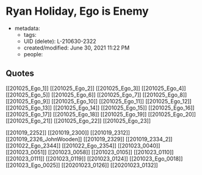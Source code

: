 # Ryan Holiday, Ego is Enemy

- metadata:
	- tags: 
	- UID (delete): L-210630-2322
	- created/modified: June 30, 2021 11:22 PM
	- people: 


## Quotes
[[201025_Ego_1]]
[[201025_Ego_2]]
[[201025_Ego_3]]
[[201025_Ego_4]]
[[201025_Ego_5]]
[[201025_Ego_6]]
[[201025_Ego_7]]
[[201025_Ego_8]]
[[201025_Ego_9]]
[[201025_Ego_10]]
[[201025_Ego_11]]
[[201025_Ego_12]]
[[201025_Ego_13]]
[[201025_Ego_14]]
[[201025_Ego_15]]
[[201025_Ego_16]]
[[201025_Ego_17]]
[[201025_Ego_18]]
[[201025_Ego_19]]
[[201025_Ego_20]]
[[201025_Ego_21]]
[[201025_Ego_22]]
[[201025_Ego_23]]

[[201019_2252]]
[[201019_2300]]
[[201019_2312]]
[[201019_2326_JohnWooden]]
[[201019_2329]]
[[201019_2334_2]]
[[201022_Ego_2344]]
[[201022_Ego_2354]]
[[201023_0040]]
[[201023_0051]]
[[201023_0058]]
[[201023_0105]]
[[201023_0110]]
[[201023_0111]]
[[201023_0119]]
[[201023_0124]]
[[201023_Ego_0018]]
[[201023_Ego_0025]]
[[20201023_0126]]
[[20201023_0132]]
